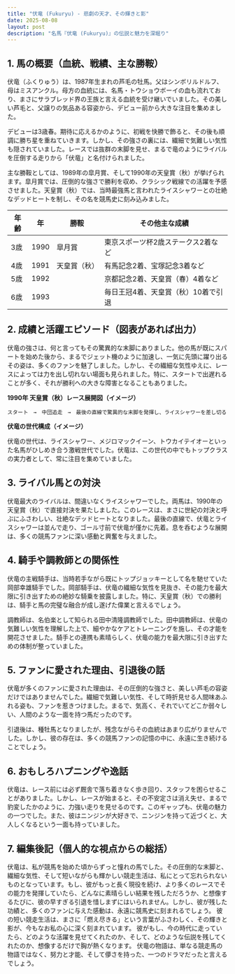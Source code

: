 ```yaml
---
title: "伏竜 (Fukuryu) - 悲劇の天才、その輝きと影"
date: 2025-08-08
layout: post
description: "名馬『伏竜 (Fukuryu)』の伝説と魅力を深堀り"
---
```


## 1. 馬の概要（血統、戦績、主な勝鞍）

伏竜（ふくりゅう）は、1987年生まれの芦毛の牡馬。父はシンボリルドルフ、母はミスアンクル。母方の血統には、名馬・トウショウボーイの血も流れており、まさにサラブレッド界の王族と言える血統を受け継いでいました。その美しい芦毛と、父譲りの気品ある容姿から、デビュー前から大きな注目を集めました。

デビューは3歳春。期待に応えるかのように、初戦を快勝で飾ると、その後も順調に勝ち星を重ねていきます。しかし、その強さの裏には、繊細で気難しい気性も隠されていました。レースでは抜群の末脚を見せ、まるで竜のようにライバルを圧倒する走りから「伏竜」と名付けられました。

主な勝鞍としては、1989年の皐月賞、そして1990年の天皇賞（秋）が挙げられます。皐月賞では、圧倒的な強さで勝利を収め、クラシック戦線での活躍を予感させました。天皇賞（秋）では、当時最強馬と言われたライスシャワーとの壮絶なデッドヒートを制し、その名を競馬史に刻み込みました。

| 年齢 | 年 | 勝鞍                               | その他主な成績                       |
|-----|---|------------------------------------|---------------------------------------|
| 3歳 | 1990 | 皐月賞                             | 東京スポーツ杯2歳ステークス2着など     |
| 4歳 | 1991 | 天皇賞（秋）                         | 有馬記念2着、宝塚記念3着など           |
| 5歳 | 1992 |                                    | 京都記念2着、天皇賞（春）4着など       |
| 6歳 | 1993 |                                    | 毎日王冠4着、天皇賞（秋）10着で引退 |


## 2. 成績と活躍エピソード（図表があれば出力）

伏竜の強さは、何と言ってもその驚異的な末脚にありました。他の馬が既にスパートを始めた後から、まるでジェット機のように加速し、一気に先頭に躍り出るその姿は、多くのファンを魅了しました。しかし、その繊細な気性ゆえに、レースによっては力を出し切れない場面も見られました。特に、スタートで出遅れることが多く、それが勝利への大きな障害となることもありました。

**1990年 天皇賞（秋）レース展開図（イメージ）**

```
スタート　→　中団追走　→　最後の直線で驚異的な末脚を発揮し、ライスシャワーを差し切る
```

**伏竜の世代構成（イメージ）**

伏竜の世代は、ライスシャワー、メジロマックイーン、トウカイテイオーといった名馬がひしめき合う激戦世代でした。伏竜は、この世代の中でもトップクラスの実力者として、常に注目を集めていました。


## 3. ライバル馬との対決

伏竜最大のライバルは、間違いなくライスシャワーでした。両馬は、1990年の天皇賞（秋）で直接対決を果たしました。このレースは、まさに世紀の対決と呼ぶにふさわしい、壮絶なデッドヒートとなりました。最後の直線で、伏竜とライスシャワーは並んで走り、ゴール寸前で伏竜が僅かに先着。息を呑むような展開は、多くの競馬ファンに深い感動と興奮を与えました。


## 4. 騎手や調教師との関係性

伏竜の主戦騎手は、当時若手ながら既にトップジョッキーとして名を馳せていた岡部幸雄騎手でした。岡部騎手は、伏竜の繊細な気性を見抜き、その能力を最大限に引き出すための絶妙な騎乗を披露しました。特に、天皇賞（秋）での勝利は、騎手と馬の完璧な融合が成し遂げた偉業と言えるでしょう。

調教師は、名伯楽として知られる田中清隆調教師でした。田中調教師は、伏竜の気難しい気性を理解した上で、細やかなケアとトレーニングを施し、その才能を開花させました。騎手との連携も素晴らしく、伏竜の能力を最大限に引き出すための体制が整っていました。


## 5. ファンに愛された理由、引退後の話

伏竜が多くのファンに愛された理由は、その圧倒的な強さと、美しい芦毛の容姿だけではありませんでした。繊細で気難しい気性、そして時折見せる人間味あふれる姿も、ファンを惹きつけました。まるで、気高く、それでいてどこか弱々しい、人間のような一面を持つ馬だったのです。

引退後は、種牡馬となりましたが、残念ながらその血統はあまり広がりませんでした。しかし、彼の存在は、多くの競馬ファンの記憶の中に、永遠に生き続けることでしょう。


## 6. おもしろハプニングや逸話

伏竜は、レース前には必ず厩舎で落ち着きなく歩き回り、スタッフを困らせることがありました。しかし、レースが始まると、その不安定さは消え失せ、まるで豹変したかのように、力強い走りを見せるのです。このギャップも、伏竜の魅力の一つでした。また、彼はニンジンが大好きで、ニンジンを持って近づくと、大人しくなるという一面も持っていました。


## 7. 編集後記（個人的な視点からの総括）

伏竜は、私が競馬を始めた頃からずっと憧れの馬でした。その圧倒的な末脚と、繊細な気性、そして短いながらも輝かしい競走生活は、私にとって忘れられないものとなっています。もし、彼がもっと長く現役を続け、より多くのレースでその能力を発揮していたら、どんなに素晴らしい結果を残しただろうか、と想像するたびに、彼の早すぎる引退を惜しまずにはいられません。しかし、彼が残した功績と、多くのファンに与えた感動は、永遠に競馬史に刻まれるでしょう。  彼の短い競走生活は、まさに「燃え尽きる」という言葉がふさわしく、その輝きと影が、今もなお私の心に深く刻まれています。  彼がもし、今の時代に走っていたら、どのような活躍を見せてくれたのか、そして、どのような伝説を残してくれたのか、想像するだけで胸が熱くなります。  伏竜の物語は、単なる競走馬の物語ではなく、努力と才能、そして儚さを持った、一つのドラマだったと言えるでしょう。
